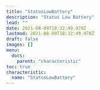```yaml
---
title: "StatusLowBattery"
description: "Status Low Battery"
lead: ""
date: 2021-08-09T18:32:49.978Z
lastmod: 2021-08-09T18:32:49.978Z
draft: false
images: []
menu:
  docs:
    parent: "characteristic"
toc: true
characteristic:
  name: "StatusLowBattery"
---
```

